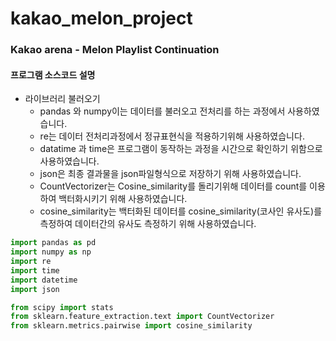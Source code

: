 # kakao_melon_project



### Kakao arena - Melon Playlist Continuation



#### 프로그램 소스코드 설명
* 라이브러리 불러오기
    + pandas 와 numpy이는 데이터를 불러오고 전처리를 하는 과정에서 사용하였습니다.
    + re는 데이터 전처리과정에서 정규표현식을 적용하기위해 사용하였습니다.
    + datatime 과 time은 프로그램이 동작하는 과정을 시간으로 확인하기 위함으로 사용하였습니다.
    + json은 최종 결과물을 json파일형식으로 저장하기 위해 사용하였습니다.
    + CountVectorizer는 Cosine_similarity를 돌리기위해 데이터를 count를 이용하여 백터화시키기 위해 사용하였습니다.
    + cosine_similarity는 백터화된 데이터를 cosine_similarity(코사인 유사도)를 측정하여 데이터간의 유사도 측정하기 위해 사용하였습니다.
``` python
import pandas as pd
import numpy as np
import re 
import time 
import datetime
import json

from scipy import stats
from sklearn.feature_extraction.text import CountVectorizer
from sklearn.metrics.pairwise import cosine_similarity
```
